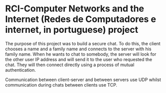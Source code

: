 # RCI-Computer Networks and the Internet (Redes de Computadores e internet, in portuguese) project


The purpose of this project was to build a secure chat. To do this, the client chooses a name and a family name and connects to the server with his family name. When he wants to chat to somebody, the server will look for the other user IP address and will send it to the user who requested the chat. They will then connect directly using a process of mutual authentication.

Communication between client-server and between servers use UDP whilst communication during chats between clients use TCP.
